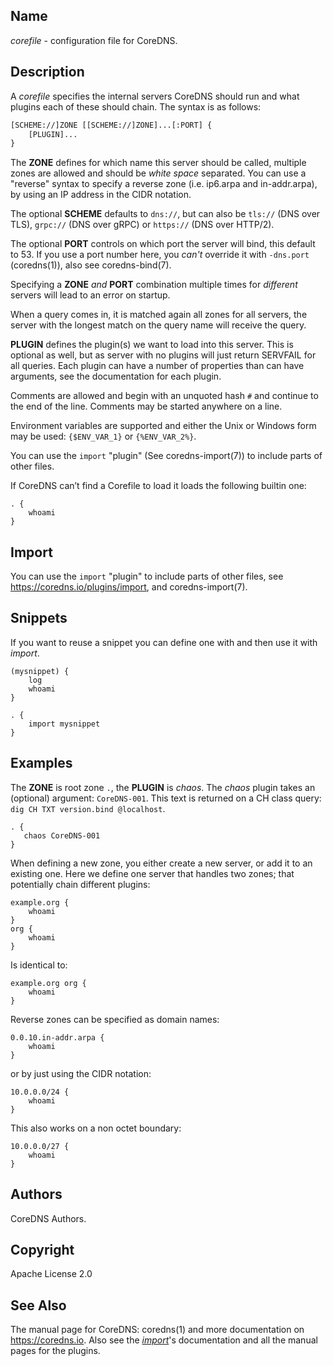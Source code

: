 ## Name

*corefile* - configuration file for CoreDNS.

## Description

A *corefile* specifies the internal servers CoreDNS should run and what plugins each of these
should chain. The syntax is as follows:

~~~ txt
[SCHEME://]ZONE [[SCHEME://]ZONE]...[:PORT] {
    [PLUGIN]...
}
~~~

The **ZONE** defines for which name this server should be called, multiple zones are allowed and
should be *white space* separated. You can use a "reverse" syntax to specify a reverse zone (i.e.
ip6.arpa and in-addr.arpa), by using an IP address in the CIDR notation.

The optional **SCHEME** defaults to `dns://`, but can also be `tls://` (DNS over TLS), `grpc://`
(DNS over gRPC) or `https://` (DNS over HTTP/2).

The optional **PORT** controls on which port the server will bind, this default to 53. If you use
a port number here, you *can't* override it with `-dns.port` (coredns(1)), also see coredns-bind(7).

Specifying a **ZONE** *and* **PORT** combination multiple times for *different* servers will lead to
an error on startup.

When a query comes in, it is matched again all zones for all servers, the server with the longest
match on the query name will receive the query.

**PLUGIN** defines the plugin(s) we want to load into this server. This is optional as well, but as
server with no plugins will just return SERVFAIL for all queries. Each plugin can have a number of
properties than can have arguments, see the documentation for each plugin.

Comments are allowed and begin with an unquoted hash `#` and continue to the end of the line.
Comments may be started anywhere on a line.

Environment variables are supported and either the Unix or Windows form may be used: `{$ENV_VAR_1}`
or `{%ENV_VAR_2%}`.

You can use the `import` "plugin" (See coredns-import(7)) to include parts of other files.

If CoreDNS can’t find a Corefile to load it loads the following builtin one:

~~~ corefile
. {
    whoami
}
~~~

## Import

You can use the `import` "plugin" to include parts of other files, see
<https://coredns.io/plugins/import>, and coredns-import(7).

## Snippets

If you want to reuse a snippet you can define one with and then use it with *import*.

~~~ corefile
(mysnippet) {
    log
    whoami
}

. {
    import mysnippet
}
~~~

## Examples

The **ZONE** is root zone `.`, the **PLUGIN** is *chaos*. The *chaos* plugin takes an (optional) argument:
`CoreDNS-001`. This text is returned on a CH class query: `dig CH TXT version.bind @localhost`.

~~~ corefile
. {
   chaos CoreDNS-001
}
~~~

When defining a new zone, you either create a new server, or add it to an existing one. Here we
define one server that handles two zones; that potentially chain different plugins:

~~~ corefile
example.org {
    whoami
}
org {
    whoami
}
~~~

Is identical to:

~~~ corefile
example.org org {
    whoami
}
~~~

Reverse zones can be specified as domain names:

~~~ corefile
0.0.10.in-addr.arpa {
    whoami
}
~~~

or by just using the CIDR notation:

~~~ corefile
10.0.0.0/24 {
    whoami
}
~~~

This also works on a non octet boundary:

~~~ corefile
10.0.0.0/27 {
    whoami
}
~~~

## Authors

CoreDNS Authors.

## Copyright

Apache License 2.0

## See Also

The manual page for CoreDNS: coredns(1) and more documentation on <https://coredns.io>.
Also see the [*import*](https://coredns.io/plugins/import)'s documentation and all the manual pages
for the plugins.
